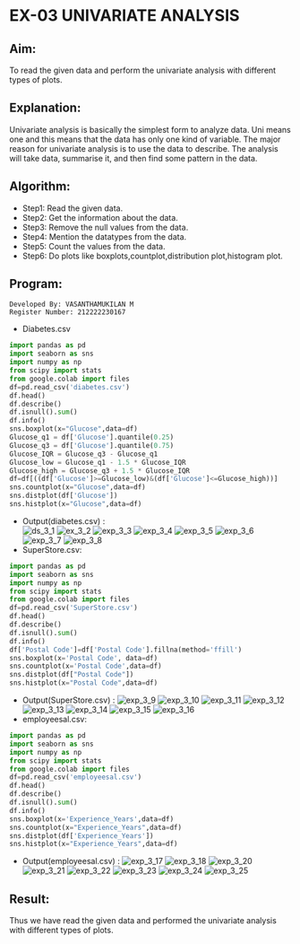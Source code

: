 # EX-03 UNIVARIATE ANALYSIS
## Aim:
To read the given data and perform the univariate analysis with different types of plots.
## Explanation:
Univariate analysis is basically the simplest form to analyze data. Uni means one and this means that the data has only one kind of variable. The major reason for univariate analysis is to use the data to describe. The analysis will take data, summarise it, and then find some pattern in the data.
## Algorithm:
- Step1: Read the given data.
- Step2: Get the information about the data.
- Step3: Remove the null values from the data.
- Step4: Mention the datatypes from the data.
- Step5: Count the values from the data.
- Step6: Do plots like boxplots,countplot,distribution plot,histogram plot.
## Program:
```
Developed By: VASANTHAMUKILAN M
Register Number: 212222230167
```

- Diabetes.csv
```Python 
import pandas as pd
import seaborn as sns
import numpy as np
from scipy import stats
from google.colab import files
df=pd.read_csv('diabetes.csv')
df.head()
df.describe()
df.isnull().sum()
df.info()
sns.boxplot(x="Glucose",data=df)
Glucose_q1 = df['Glucose'].quantile(0.25)
Glucose_q3 = df['Glucose'].quantile(0.75)
Glucose_IQR = Glucose_q3 - Glucose_q1
Glucose_low = Glucose_q1 - 1.5 * Glucose_IQR
Glucose_high = Glucose_q3 + 1.5 * Glucose_IQR
df=df[((df['Glucose']>=Glucose_low)&(df['Glucose']<=Glucose_high))]
sns.countplot(x="Glucose",data=df)
sns.distplot(df['Glucose'])
sns.histplot(x="Glucose",data=df)
```
- Output(diabetes.csv) :<br>
![ds_3_1](https://github.com/Vasanthamukilan/ODD2023-DataScience-Ex-03/assets/119559694/943c889b-5bd7-495d-8e8e-71eb75a4a938)
![ex_3_2](https://github.com/Vasanthamukilan/ODD2023-DataScience-Ex-03/assets/119559694/f81d2e1d-0a09-492f-862e-c58c7da60f17)
![exp_3_3](https://github.com/Vasanthamukilan/ODD2023-DataScience-Ex-03/assets/119559694/9a46d62d-c593-4708-b3fe-4d4863837330)
![exp_3_4](https://github.com/Vasanthamukilan/ODD2023-DataScience-Ex-03/assets/119559694/648e1d87-1838-4b6b-af2e-ff26667f3941)
![exp_3_5](https://github.com/Vasanthamukilan/ODD2023-DataScience-Ex-03/assets/119559694/f5c2abd0-9825-4f47-9bcb-c097132b37e4)
![exp_3_6](https://github.com/Vasanthamukilan/ODD2023-DataScience-Ex-03/assets/119559694/c5b8585a-0102-44e8-8fca-aca3019d0c89)
![exp_3_7](https://github.com/Vasanthamukilan/ODD2023-DataScience-Ex-03/assets/119559694/e6dc8b7b-24c4-497e-b2d4-c9a6082ba5f0)
![exp_3_8](https://github.com/Vasanthamukilan/ODD2023-DataScience-Ex-03/assets/119559694/09dd6657-4728-4a26-8eca-bf87cf5ea60b)
- SuperStore.csv:

```Python
import pandas as pd
import seaborn as sns
import numpy as np
from scipy import stats
from google.colab import files
df=pd.read_csv('SuperStore.csv')
df.head()
df.describe()
df.isnull().sum()
df.info()
df['Postal Code']=df['Postal Code'].fillna(method='ffill')
sns.boxplot(x='Postal Code', data=df)
sns.countplot(x='Postal Code',data=df)
sns.distplot(df["Postal Code"])
sns.histplot(x="Postal Code",data=df)
```
- Output(SuperStore.csv) :
![exp_3_9](https://github.com/Vasanthamukilan/ODD2023-DataScience-Ex-03/assets/119559694/81c0f75f-70d4-41d7-ba4f-4b9d44559f5b)
![exp_3_10](https://github.com/Vasanthamukilan/ODD2023-DataScience-Ex-03/assets/119559694/2050a727-ed45-41d4-b1b7-53ddfcd4a943)
![exp_3_11](https://github.com/Vasanthamukilan/ODD2023-DataScience-Ex-03/assets/119559694/cafdfcf7-e31f-4813-8bc9-dcc489e12d33)
![exp_3_12](https://github.com/Vasanthamukilan/ODD2023-DataScience-Ex-03/assets/119559694/fd9993ee-14da-4efc-a4f4-176098430470)
![exp_3_13](https://github.com/Vasanthamukilan/ODD2023-DataScience-Ex-03/assets/119559694/73bc8d15-f735-49fa-a173-990a19fece2d)
![exp_3_14](https://github.com/Vasanthamukilan/ODD2023-DataScience-Ex-03/assets/119559694/46bd12f4-722b-49a5-a48b-2868f51a577c)
![exp_3_15](https://github.com/Vasanthamukilan/ODD2023-DataScience-Ex-03/assets/119559694/dba867f2-cfae-419b-a805-1bb059bf6223)
![exp_3_16](https://github.com/Vasanthamukilan/ODD2023-DataScience-Ex-03/assets/119559694/3024a004-4d62-4353-aa6a-b2f2eb4dda10)
- employeesal.csv:
```Python
import pandas as pd
import seaborn as sns
import numpy as np
from scipy import stats
from google.colab import files
df=pd.read_csv('employeesal.csv')
df.head()
df.describe()
df.isnull().sum()
df.info()
sns.boxplot(x='Experience_Years',data=df)
sns.countplot(x="Experience_Years",data=df)
sns.distplot(df['Experience_Years'])
sns.histplot(x="Experience_Years",data=df)
```
- Output(employeesal.csv) :
![exp_3_17](https://github.com/Vasanthamukilan/ODD2023-DataScience-Ex-03/assets/119559694/8e318cf7-9a65-4aa7-b9c7-c9180f3f4a56)
![exp_3_18](https://github.com/Vasanthamukilan/ODD2023-DataScience-Ex-03/assets/119559694/2af26692-82fd-4ce7-b057-f11e692e32d8)
![exp_3_20](https://github.com/Vasanthamukilan/ODD2023-DataScience-Ex-03/assets/119559694/146a9ae0-5d24-4a37-aec8-ec37ee2ce7e3)
![exp_3_21](https://github.com/Vasanthamukilan/ODD2023-DataScience-Ex-03/assets/119559694/e9f07d34-ce4e-45e8-a4c0-3fdb0e602439)
![exp_3_22](https://github.com/Vasanthamukilan/ODD2023-DataScience-Ex-03/assets/119559694/4c7024b3-8b78-4e11-9839-7de23f41cf3b)
![exp_3_23](https://github.com/Vasanthamukilan/ODD2023-DataScience-Ex-03/assets/119559694/d80d7fdf-0e1f-4b94-83cc-54a77b3d0ce4)
![exp_3_24](https://github.com/Vasanthamukilan/ODD2023-DataScience-Ex-03/assets/119559694/7c309add-e970-4450-8286-a82e47068336)
![exp_3_25](https://github.com/Vasanthamukilan/ODD2023-DataScience-Ex-03/assets/119559694/a33ff6e3-94e3-4454-9594-202ec701611b)
## Result:
Thus we have read the given data and performed the univariate analysis with different types of plots.
